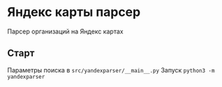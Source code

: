 # Яндекс карты парсер
Парсер организаций на Яндекс картах 

## Старт
Параметры поиска в `src/yandexparser/__main__.py` 
Запуск `python3 -m yandexparser`

